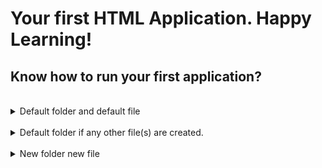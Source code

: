 # Your first HTML Application. Happy Learning!

## Know how to run your first application?

<br>
<details>
  <summary>Default folder and default file</summary>

- Steps

  - Right click on the index.html file from left panel
  - Select Open with Live server option

- Initial Setup
  ![Default setup server ](https://api.prolabs.app/apps/readme/html/html-default-setup.png)

- Live Server Option
  ![Live server option ](https://api.prolabs.app/apps/readme/html/live-server-option.png)

- Browser View
![Browser view ](https://api.prolabs.app/apps/readme/html/default-browser-view.png)
</details>
<br>
<details>
  <summary> Default folder if any other file(s) are created.</summary>

- Steps

  - Right click on the index.html file from left panel
  - Select Open with Live server option
  - Add the file name to the url along with the extension

- Initial Setup
  ![Default setup server ](https://api.prolabs.app/apps/readme/html/default-setup-new-file.png)

- Live Server Option
  ![Live server option ](https://api.prolabs.app/apps/readme/html/live-server-option.png)

- Browser View
![Browser view ](https://api.prolabs.app/apps/readme/html/dafault-setup-new-file-live-server.png)
</details>
<br>
<details>
  <summary>New folder new file</summary>

- Steps

  - Right click on the index.html file from left panel
  - Select Open with Live server option
  - Add the folder name and file name to the url along with the extension

- Initial Setup
  ![Default setup server ](https://api.prolabs.app/apps/readme/html/new-folder-new-file.png)

- Live Server Option
  ![Live server option ](https://api.prolabs.app/apps/readme/html/live-server-option.png)

- Browser View
![Browser view ](https://api.prolabs.app/apps/readme/html/new-foler-new-file-browser.png)
</details>
